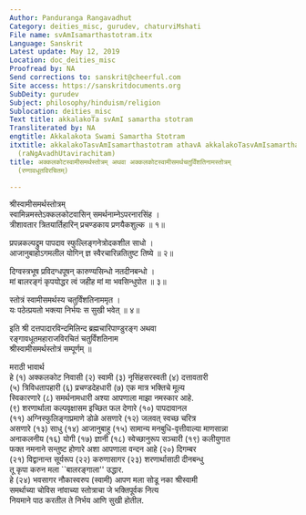 ```yaml
---
Author: Panduranga Rangavadhut
Category: deities_misc, gurudev, chaturviMshati
File name: svAmIsamarthastotram.itx
Language: Sanskrit
Latest update: May 12, 2019
Location: doc_deities_misc
Proofread by: NA
Send corrections to: sanskrit@cheerful.com
Site access: https://sanskritdocuments.org
SubDeity: gurudev
Subject: philosophy/hinduism/religion
Sublocation: deities_misc
Text title: akkalakoTa svAmI samartha stotram
Transliterated by: NA
engtitle: Akkalakota Swami Samartha Stotram
itxtitle: akkalakoTasvAmIsamarthastotram athavA akkalakoTasvAmIsamarthachaturviMshatinAmastotram
  (raNgAvadhUtavirachitam)
title: अक्कलकोटस्वामीसमर्थस्तोत्रम् अथवा अक्कलकोटस्वामीसमर्थचतुर्विंशतिनामस्तोत्रम्
  (रण्गावधूतविरचितम्)

---
```

  
 श्रीस्वामीसमर्थस्तोत्रम्   
स्वामिन्नमस्तेऽक्कलकोटवासिन् समर्थनाम्नेऽपरनारसिंह ।  
त्रीशावतार त्रितयार्तिहारिन् प्रचण्डकाय प्रणयैकशुल्क ॥ १॥  
  
प्रपन्नकल्पद्रुम पापदाव स्फुल्लिङ्गनेत्रोदकशील साधो ।  
आजानुबाहोऽगमलील योगिन् ज्ञ स्वैरचारिन्नतितुष्ट तिष्ये ॥ २॥  
  
दिग्वस्त्रभूष प्रविदग्धपूषन् कारुण्यसिन्धो नतदीनबन्धो ।  
मां बालरङ्गं कृपयोद्धर त्वं जहीह मां मा भवसिन्धुपोत ॥ ३॥  
  
स्तोत्रं स्वामीसमर्थस्य चतुर्विंशतिनाममृत ।  
यः पठेत्प्रयतो भक्त्या निर्भयः स सुखी भवेत् ॥ ४॥  
  
   
इति श्री दत्तपादारविन्दमिलिन्द ब्रह्मचारिपाण्डुरङ्ग अथवा  
रङ्गावधूतमहाराजविरचितं चतुर्विंशतिनाम  
श्रीस्वामीसमर्थस्तोत्रं सम्पूर्णम् ॥  
  
मराठी भावार्थ  
हे (१) अक्कलकोट निवासी (२) स्वामी (३) नृसिंहसरस्वती (४) दत्तावतारी  
(५) त्रिविधतापहारी (६) प्रचण्डदेहधारी (७) एक मात्र भक्तिचे मूल्य  
स्विकारणारे (८) समर्थनामधारी अश्या आपणाला माझा नमस्कार आहे.   
(९) शरणार्थाला कल्पवृक्षासम इच्छित फल देणारे (१०) पापदावानल  
(११) अग्निस्फुलिङ्गाप्रमाणे डोळे असणारे (१२) जलवत् स्वच्छ चरित्र  
असणारे (१३) साधु (१४) आजानुबाहु (१५) सामान्य मनबुधि-वृत्तीवाल्या माणसान्ना  
अनाकलनीय (१६) योगी (१७) ज्ञानी (१८) स्वेच्छानुरूप सञ्चारी (१९) कलीयुगात  
फक्त नमनाने सन्तुष्ट होणारे अशा आपणाला वन्दन आहे (२०) दिगम्बर  
(२१) विद्वानान्त सूर्यरूप (२२) करुणासागर (२३) शरणार्थासाठी दीनबन्धु  
तू कृपा करुन मला ``बालरङ्गाला'' उद्धार.  
हे (२४) भवसागर नौकास्वरुप (स्वामी) आपण मला सोडू नका श्रीस्वामी  
समर्थाच्या चोविस नांवाच्या स्तोत्राचा जे भक्तिपूर्वक नित्य  
नियमाने पाठ करतील ते निर्भय आणि सुखी होतील.  
  
  
  
  
